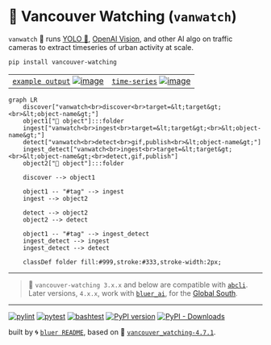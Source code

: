 # 🌈 Vancouver Watching (`vanwatch`)

`vanwatch` 🌈 runs [YOLO 🚀](https://github.com/ultralytics/ultralytics), [OpenAI Vision](https://github.com/kamangir/openai-commands/tree/main/openai_commands/vision), and other AI algo on traffic cameras to extract timeseries of urban activity at scale.


```bash
pip install vancouver-watching
```

|   |   |
| --- | --- |
| [`example output`](#) [![image](https://github.com/kamangir/assets/blob/main/vanwatch/2023-11-12-14-42-23-96479.gif?raw=true)](#)  | [`time-series`](#) [![image](https://github.com/kamangir/assets/blob/main/vanwatch/2024-01-06-20-39-46-73614-QGIS.gif?raw=true)](#)  |


```mermaid
graph LR
    discover["vanwatch<br>discover<br>target=&lt;target&gt;<br>&lt;object-name&gt;"]
    object1["📁 object"]:::folder
    ingest["vanwatch<br>ingest<br>target=&lt;target&gt;<br>&lt;object-name&gt;"]
    detect["vanwatch<br>detect<br>gif,publish<br>&lt;object-name&gt;"]
    ingest_detect["vanwatch<br>ingest<br>target=&lt;target&gt;<br>&lt;object-name&gt;<br>detect,gif,publish"]
    object2["📁 object"]:::folder

    discover --> object1

    object1 -- "#tag" --> ingest
    ingest --> object2

    detect --> object2
    object2 --> detect

    object1 -- "#tag" --> ingest_detect
    ingest_detect --> ingest
    ingest_detect --> detect

    classDef folder fill:#999,stroke:#333,stroke-width:2px;
```

---

> 🌈 `vancouver-watching 3.x.x` and below are compatible with [`abcli`](https://github.com/kamangir/awesome-bash-cli). Later versions, `4.x.x`, work with [`bluer_ai`](https://github.com/kamangir/bluer-ai), for the [Global South](https://github.com/kamangir/bluer-south).

---


[![pylint](https://github.com/kamangir/vancouver-watching/actions/workflows/pylint.yml/badge.svg)](https://github.com/kamangir/vancouver-watching/actions/workflows/pylint.yml) [![pytest](https://github.com/kamangir/vancouver-watching/actions/workflows/pytest.yml/badge.svg)](https://github.com/kamangir/vancouver-watching/actions/workflows/pytest.yml) [![bashtest](https://github.com/kamangir/vancouver-watching/actions/workflows/bashtest.yml/badge.svg)](https://github.com/kamangir/vancouver-watching/actions/workflows/bashtest.yml) [![PyPI version](https://img.shields.io/pypi/v/vancouver-watching.svg)](https://pypi.org/project/vancouver-watching/) [![PyPI - Downloads](https://img.shields.io/pypi/dd/vancouver-watching)](https://pypistats.org/packages/vancouver-watching)

built by 🌀 [`bluer README`](https://github.com/kamangir/bluer-objects/tree/main/bluer_objects/README), based on 🌈 [`vancouver_watching-4.7.1`](https://github.com/kamangir/vancouver-watching).

